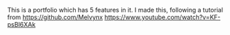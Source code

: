 This is a portfolio which has 5 features in it. I made this, following a tutorial from https://github.com/Melvynx
https://www.youtube.com/watch?v=KF-psBl6XAk
